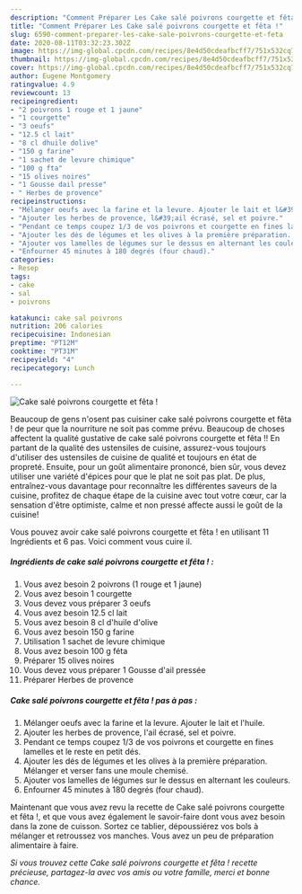 ```yaml
---
description: "Comment Préparer Les Cake salé poivrons courgette et fêta !"
title: "Comment Préparer Les Cake salé poivrons courgette et fêta !"
slug: 6590-comment-preparer-les-cake-sale-poivrons-courgette-et-feta
date: 2020-08-11T03:32:23.302Z
image: https://img-global.cpcdn.com/recipes/8e4d50cdeafbcff7/751x532cq70/cake-sale-poivrons-courgette-et-feta-photo-principale-de-la-recette.jpg
thumbnail: https://img-global.cpcdn.com/recipes/8e4d50cdeafbcff7/751x532cq70/cake-sale-poivrons-courgette-et-feta-photo-principale-de-la-recette.jpg
cover: https://img-global.cpcdn.com/recipes/8e4d50cdeafbcff7/751x532cq70/cake-sale-poivrons-courgette-et-feta-photo-principale-de-la-recette.jpg
author: Eugene Montgomery
ratingvalue: 4.9
reviewcount: 13
recipeingredient:
- "2 poivrons 1 rouge et 1 jaune"
- "1 courgette"
- "3 oeufs"
- "12.5 cl lait"
- "8 cl dhuile dolive"
- "150 g farine"
- "1 sachet de levure chimique"
- "100 g fta"
- "15 olives noires"
- "1 Gousse dail presse"
- " Herbes de provence"
recipeinstructions:
- "Mélanger oeufs avec la farine et la levure. Ajouter le lait et l&#39;huile."
- "Ajouter les herbes de provence, l&#39;ail écrasé, sel et poivre."
- "Pendant ce temps coupez 1/3 de vos poivrons et courgette en fines lamelles et le reste en petit dés."
- "Ajouter les dés de légumes et les olives à la première préparation. Mélanger et verser fans une moule chemisé."
- "Ajouter vos lamelles de légumes sur le dessus en alternant les couleurs."
- "Enfourner 45 minutes à 180 degrés (four chaud)."
categories:
- Resep
tags:
- cake
- sal
- poivrons

katakunci: cake sal poivrons 
nutrition: 206 calories
recipecuisine: Indonesian
preptime: "PT12M"
cooktime: "PT31M"
recipeyield: "4"
recipecategory: Lunch

---
```



![Cake salé poivrons courgette et fêta !](https://img-global.cpcdn.com/recipes/8e4d50cdeafbcff7/751x532cq70/cake-sale-poivrons-courgette-et-feta-photo-principale-de-la-recette.jpg)

Beaucoup de gens n'osent pas cuisiner cake salé poivrons courgette et fêta ! de peur que la nourriture ne soit pas comme prévu. Beaucoup de choses affectent la qualité gustative de cake salé poivrons courgette et fêta !! En partant de la qualité des ustensiles de cuisine, assurez-vous toujours d'utiliser des ustensiles de cuisine de qualité et toujours en état de propreté. Ensuite, pour un goût alimentaire prononcé, bien sûr, vous devez utiliser une variété d'épices pour que le plat ne soit pas plat. De plus, entraînez-vous davantage pour reconnaître les différentes saveurs de la cuisine, profitez de chaque étape de la cuisine avec tout votre cœur, car la sensation d'être optimiste, calme et non pressé affecte aussi le goût de la cuisine!

<!--inarticleads1-->

Vous pouvez avoir cake salé poivrons courgette et fêta ! en utilisant 11 Ingrédients et 6 pas. Voici comment vous cuire il.

##### Ingrédients de cake salé poivrons courgette et fêta ! :

1. Vous avez besoin 2 poivrons (1 rouge et 1 jaune)
1. Vous avez besoin 1 courgette
1. Vous devez vous préparer 3 oeufs
1. Vous avez besoin 12.5 cl lait
1. Vous avez besoin 8 cl d&#39;huile d&#39;olive
1. Vous avez besoin 150 g farine
1. Utilisation 1 sachet de levure chimique
1. Vous avez besoin 100 g féta
1. Préparer 15 olives noires
1. Vous devez vous préparer 1 Gousse d&#39;ail pressée
1. Préparer  Herbes de provence




<!--inarticleads2-->

##### Cake salé poivrons courgette et fêta ! pas à pas :

1. Mélanger oeufs avec la farine et la levure. Ajouter le lait et l&#39;huile.
1. Ajouter les herbes de provence, l&#39;ail écrasé, sel et poivre.
1. Pendant ce temps coupez 1/3 de vos poivrons et courgette en fines lamelles et le reste en petit dés.
1. Ajouter les dés de légumes et les olives à la première préparation. Mélanger et verser fans une moule chemisé.
1. Ajouter vos lamelles de légumes sur le dessus en alternant les couleurs.
1. Enfourner 45 minutes à 180 degrés (four chaud).




<!--inarticleads1-->

<p>
Maintenant que vous avez revu la recette de Cake salé poivrons courgette et fêta !, et que vous avez également le savoir-faire dont vous avez besoin dans la zone de cuisson. Sortez ce tablier, dépoussiérez vos bols à mélanger et retroussez vos manches. Vous avez un peu de préparation alimentaire à faire.
</p>

<p>
<i>Si vous trouvez cette Cake salé poivrons courgette et fêta ! recette précieuse, partagez-la avec vos amis ou votre famille, merci et bonne chance.</i>
</p>
